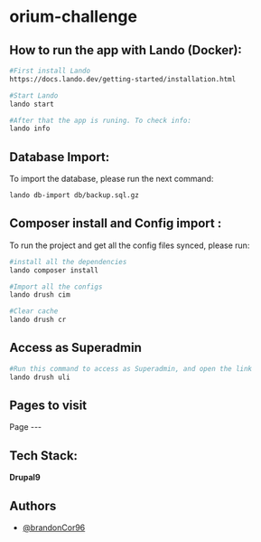 # orium-challenge
## How to run the app with Lando (Docker):
```bash
#First install Lando
https://docs.lando.dev/getting-started/installation.html

#Start Lando
lando start

#After that the app is runing. To check info: 
lando info
```

## Database Import:
To import the database, please run the next command:
```bash
lando db-import db/backup.sql.gz
```

## Composer install and Config import :
To run the project and get all the config files synced, please run:
```bash
#install all the dependencies
lando composer install

#Import all the configs
lando drush cim

#Clear cache
lando drush cr
```
## Access as Superadmin
```bash
#Run this command to access as Superadmin, and open the link
lando drush uli
```

## Pages to visit
Page ---
## Tech Stack:

**Drupal9**

## Authors

- [@brandonCor96](https://github.com/brandonCor96)